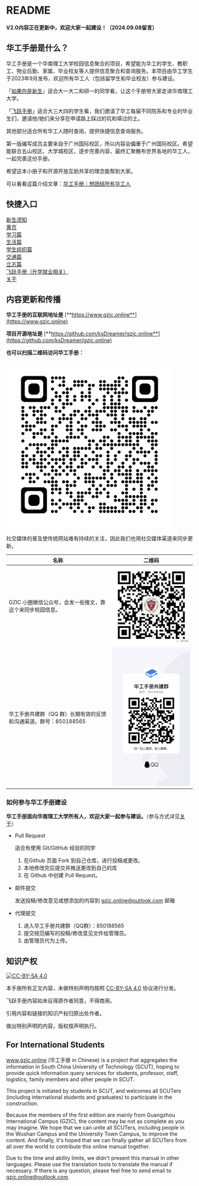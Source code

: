 # README

**V2.0内容正在更新中，欢迎大家一起建设！（2024.09.08留言）**

## 华工手册是什么？

华工手册是一个华南理工大学校园信息聚合的项目，希望能为华工的学生、教职工、物业后勤、家属、毕业校友等人提供信息聚合和查询服务。本项目由华工学生于2023年9月发布，欢迎所有华工人（包括留学生和毕业校友）参与建设。

「[如果你是新生](https://www.gzic.online/freshman)」适合大一大二和研一的同学看，让这个手册带大家走进华南理工大学。

「[飞跃手册](https://www.gzic.online/future)」适合大三大四的学生看，我们邀请了华工每届不同院系和专业的毕业生们，邀请他/她们来分享在申请路上踩过的坑和填过的土。

其他部分适合所有华工人随时查阅，提供快捷信息查询服务。

第一版编写成员主要来自于广州国际校区，所以内容会偏重于广州国际校区。希望能联合五山校区、大学城校区，逐步完善内容，最终汇聚散布世界各地的华工人，一起完善这份手册。

希望这本小册子和开源开放互助共享的理念能帮到大家。

可以看看这篇介绍文章：[华工手册｜想团结所有华工人](https://mp.weixin.qq.com/s/tq201WeYiMCX8E3AUddjzw)

## 快捷入口

[新生须知](freshman.md)\
[黄页](contacts.md)\
[学习篇](study.md)\
[生活篇](life.md)\
[学生组织篇](organizations.md)\
[交通篇](transport.md)\
[立志篇](goal.md)\
[飞跃手册（升学就业相关）](future.md)\
[关于](about.md)

## 内容更新和传播

**华工手册的互联网地址是** [**https://www.gzic.online**](https://www.gzic.online)

**项目开源地址是** [**https://github.com/ksDreamer/gzic.online**](https://github.com/ksDreamer/gzic.online)

**也可以扫描二维码访问华工手册：**

<img src=".gitbook/assets/qrcode_www.gzic.online.png" alt="" data-size="original">

社交媒体的普及使传统网站难有持续的关注，因此我们也用社交媒体渠道来同步更新。

| 名称                                     | 二维码                                     |
| -------------------------------------- | --------------------------------------- |
| GZIC 小圈微信公众号，会发一些推文，靠这个来同步校园信息。        | ![](.gitbook/assets/GZIC小圈微信公众号QR码.png) |
| 华工手册共建群（QQ 群）长期有效的反馈和沟通渠道。群号：850188565 | ![](.gitbook/assets/华工手册共建群QQ群QR码.jpg)  |

### 如何参与华工手册建设

**华工手册面向华南理工大学所有人，欢迎大家一起参与建设。**（参与方式详见[关于](https://www.gzic.online/about)）

*   Pull Request

    适合有使用 Git/GitHub 经验的同学

    1. 在Github 页面 Fork 到自己仓库，进行投稿或更改。
    2. 本地修改完后提交并推送更改到自己的库
    3. 在 Github 中创建 Pull Request。
*   邮件提交

    发送投稿/修改意见或想添加的内容到 gzic.online@outlook.com 邮箱
* 代理提交
  1. 进入华工手册共建群（QQ群）：850188565
  2. 提交规范编写的投稿/修改意见文件给管理员。
  3. 由管理员代为上传。

## 知识产权

[![CC-BY-SA 4.0](https://i.creativecommons.org/l/by-sa/4.0/88x31.png)](https://creativecommons.org/licenses/by-sa/4.0/)

本手册所有正文内容，未做特别声明均按照 [CC-BY-SA 4.0](https://creativecommons.org/licenses/by-sa/4.0/deed.zh) 协议进行分发。

飞跃手册内容如未征得原作者同意，不得商用。

引用内容和链接的知识产权归原出处作者。

做出特别声明的内容，版权按声明执行。

## For International Students

www.gzic.online (华工手册 in Chinese) is a project that aggregates the information in South China University of Technology (SCUT), hoping to provide quick information query services for students, professor, staff, logistics, family members and other people in SCUT.

This project is initiated by students in SCUT, and welcomes all SCUTers (including international students and graduates) to participate in the construction.

Because the members of the first edition are mainly from Guangzhou International Campus (GZIC), the content may be not as complete as you may imagine. We hope that we can unite all SCUTers, including people in the Wushan Campus and the University Town Campus, to improve the content. And finally, it's hoped that we can finally gather all SCUTers from all over the world to contribute this online manual together.

Due to the time and ability limits, we didn't present this manual in other languages. Please use the translation tools to translate the manual if necessary. If there is any question, please feel free to send email to gzic.online@outlook.com.
